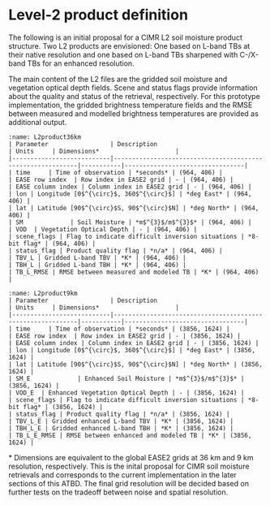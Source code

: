 # Level-2 product definition

The following is an initial proposal for a CIMR L2 soil moisture product structure. Two L2 products are envisioned: One based on L-band TBs at their native resolution and one based on L-band TBs sharpened with C-/X-band TBs for an enhanced resolution. 

The main content of the L2 files are the gridded soil moisture and vegetation optical depth fields. Scene and status flags provide information about the quality and status of the retrieval, respectively. For this prototype implementation, the gridded brightness temperature fields and the RMSE between measured and modelled brightness temperatures are provided as additional output.


```{table} Level-2 Soil Moisture product (36 km grid)
:name: L2product36km
| Parameter                 | Description                                                | Units     | Dimensions*                     |
|---------------------------|------------------------------------------------------------|-----------|---------------------------------|
| time     | Time of observation | *seconds* | (964, 406) |
| EASE row index  | Row index in EASE2 grid | - | (964, 406) |
| EASE column index | Column index in EASE2 grid | - | (964, 406) |
| lon | Longitude [0$^{\circ}$, 360$^{\circ}$] | *deg East* | (964, 406) |
| lat | Latitude [90$^{\circ}$S, 90$^{\circ}$N] | *deg North* | (964, 406) |
| SM             | Soil Moisture | *m$^{3}$/m$^{3}$* | (964, 406) |
| VOD  | Vegetation Optical Depth | - | (964, 406) |
| scene_flags | Flag to indicate difficult inversion situations | *8-bit flag* | (964, 406) |
| status_flag | Product quality flag | *n/a* | (964, 406) |
| TBV_L | Gridded L-band TBV | *K* | (964, 406) |
| TBH_L | Gridded L-band TBH | *K* | (964, 406) |
| TB_L_RMSE | RMSE between measured and modeled TB | *K* | (964, 406) |

```

```{table} Level-2 enhanced Soil Moisture product (9 km grid)
:name: L2product9km
| Parameter                 | Description                                                | Units     | Dimensions*                     |
|---------------------------|------------------------------------------------------------|-----------|---------------------------------|
| time     | Time of observation | *seconds* | (3856, 1624) |
| EASE row index  | Row index in EASE2 grid | - | (3856, 1624) |
| EASE column index | Column index in EASE2 grid | - | (3856, 1624) |
| lon | Longitude [0$^{\circ}$, 360$^{\circ}$] | *deg East* | (3856, 1624) |
| lat | Latitude [90$^{\circ}$S, 90$^{\circ}$N] | *deg North* | (3856, 1624) |
| SM_E             | Enhanced Soil Moisture | *m$^{3}$/m$^{3}$* | (3856, 1624) |
| VOD_E  | Enhanced Vegetation Optical Depth | - | (3856, 1624) |
| scene_flags | Flag to indicate difficult inversion situations | *8-bit flag* | (3856, 1624) |
| status_flag | Product quality flag | *n/a* | (3856, 1624) |
| TBV_L_E | Gridded enhanced L-band TBV | *K* | (3856, 1624) |
| TBH_L_E | Gridded enhanced L-band TBH | *K* | (3856, 1624) |
| TB_L_E_RMSE | RMSE between enhanced and modeled TB | *K* | (3856, 1624) |
```


\* Dimensions are equivalent to the global EASE2 grids at 36 km and 9 km resolution, respectively. 
This is the inital proposal for CIMR soil moisture retrievals and corresponds to 
the current implementation in the later sections of this ATBD. 
The final grid resolution will be decided based on further tests on the tradeoff between noise and spatial resolution.